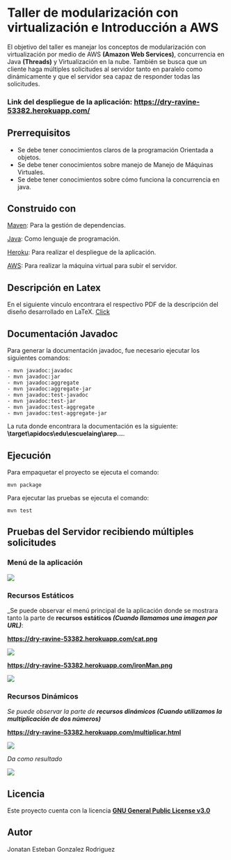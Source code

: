 # Taller de modularización con virtualización e Introducción a AWS #
El objetivo del taller es manejar los conceptos de modularización con virtualización por medio de AWS **(Amazon Web Services)**, concurrencia en Java **(Threads)** y Virtualización en la nube.
También se busca que un cliente haga múltiples solicitudes al servidor tanto en paralelo como dinámicamente y que el servidor sea capaz de responder todas las solicitudes.

### **Link del despliegue de la aplicación: https://dry-ravine-53382.herokuapp.com/** ###

## Prerrequisitos ##

* Se debe tener conocimientos claros de la programación Orientada a objetos.
* Se debe tener conocimientos sobre manejo de Manejo de Máquinas Virtuales.
* Se debe tener conocimientos sobre cómo funciona la concurrencia en java.

## Construido con ##

[Maven](https://maven.apache.org/): Para la gestión de dependencias.

[Java](https://www.java.com/es/): Como lenguaje de programación.

[Heroku](https://www.heroku.com/): Para realizar el despliegue de la aplicación.

[AWS](https://aws.amazon.com/es/): Para realizar la máquina virtual para subir el servidor.

## Descripción en Latex ##
En el siguiente vinculo encontrara el respectivo PDF de la descripción del diseño desarrollado en LaTeX.
[Click](https://github.com/JonatanGonzalez09/tallerAWS/blob/master/Imagenes/Laboratorio_5.pdf)

## Documentación Javadoc ##
Para generar la documentación javadoc, fue necesario ejecutar los siguientes comandos:

```
- mvn javadoc:javadoc
- mvn javadoc:jar
- mvn javadoc:aggregate
- mvn javadoc:aggregate-jar
- mvn javadoc:test-javadoc
- mvn javadoc:test-jar
- mvn javadoc:test-aggregate
- mvn javadoc:test-aggregate-jar
```
La ruta donde encontrara la documentación es la siguiente: **\target\apidocs\edu\escuelaing\arep\...**.

## Ejecución ##
Para empaquetar el proyecto se ejecuta el comando:

```mvn package```

Para ejecutar las pruebas se ejecuta el comando:

```mvn test```

## Pruebas del Servidor recibiendo múltiples solicitudes ##

### Menú de la aplicación ###

![](https://github.com/JonatanGonzalez09/tallerAWS/blob/master/Imagenes/menu.jpeg)

### Recursos Estáticos ###

_Se puede observar el menú principal de la aplicación donde se mostrara tanto la parte de  **recursos estáticos _(Cuando llamamos una imagen por URL)_**:

**https://dry-ravine-53382.herokuapp.com/cat.png**

![](https://github.com/JonatanGonzalez09/tallerAWS/blob/master/Imagenes/gato.jpeg)

**https://dry-ravine-53382.herokuapp.com/ironMan.png**

![](https://github.com/JonatanGonzalez09/tallerAWS/blob/master/Imagenes/ironMan.jpeg)


### Recursos Dinámicos ###

  _Se puede observar la parte de **recursos dinámicos (Cuando utilizamos la multiplicación de dos números)**_
  
  **https://dry-ravine-53382.herokuapp.com/multiplicar.html**
 
 ![](https://github.com/JonatanGonzalez09/tallerAWS/blob/master/Imagenes/multiplicacion.jpeg)
 
 _Da como resultado_
 
 ![](https://github.com/JonatanGonzalez09/tallerAWS/blob/master/Imagenes/resultado.jpeg)
 

## Licencia ##
Este proyecto cuenta con la licencia [**GNU General Public License v3.0**](https://github.com/JonatanGonzalez09/tallerAWS/blob/master/LICENSE)

## Autor ##
Jonatan Esteban Gonzalez Rodriguez 
